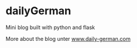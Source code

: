 # dailyGerman
Mini blog built with python and flask 

More about the blog unter www.daily-german.com
